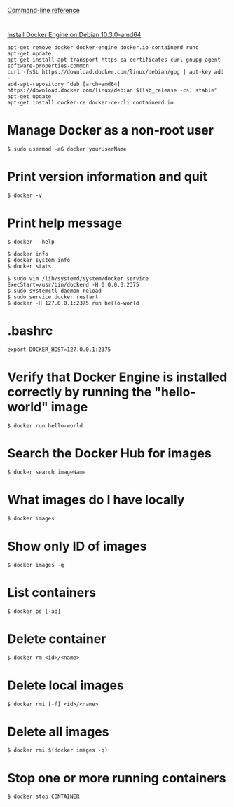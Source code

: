 [Command-line reference](https://docs.docker.com/engine/reference/commandline/docker/)
#
[Install Docker Engine on Debian 10.3.0-amd64](https://docs.docker.com/engine/install/debian/#install-from-a-package)
```
apt-get remove docker docker-engine docker.io containerd runc
apt-get update
apt-get install apt-transport-https ca-certificates curl gnupg-agent software-properties-common
curl -fsSL https://download.docker.com/linux/debian/gpg | apt-key add -
add-apt-repository "deb [arch=amd64] https://download.docker.com/linux/debian $(lsb_release -cs) stable"
apt-get update
apt-get install docker-ce docker-ce-cli containerd.io
```
# Manage Docker as a non-root user
```$ sudo usermod -aG docker yourUserName```

# Print version information and quit
```$ docker -v```
# Print help message
```
$ docker --help

$ docker info
$ docker system info
$ docker stats

$ sudo vim /lib/systemd/system/docker.service
ExecStart=/usr/bin/dockerd -H 0.0.0.0:2375
$ sudo systemctl daemon-reload
$ sudo service docker restart
$ docker -H 127.0.0.1:2375 run hello-world
```
# .bashrc
```export DOCKER_HOST=127.0.0.1:2375```
# Verify that Docker Engine is installed correctly by running the "hello-world" image
```$ docker run hello-world```
# Search the Docker Hub for images
```$ docker search imageName```
# What images do I have locally
```$ docker images```
# Show only ID of images
```$ docker images -q```
# List containers
```$ docker ps [-aq]```
# Delete container
```$ docker rm <id>/<name>```
# Delete local images
```$ docker rmi [-f] <id>/<name>```
# Delete all images
```$ docker rmi $(docker images -q)```
# Stop one or more running containers
```$ docker stop CONTAINER```
